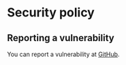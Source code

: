 # Security policy

## Reporting a vulnerability

You can report a vulnerability at [GitHub](https://github.com/edukisto/remark-preset-lint/issues).
